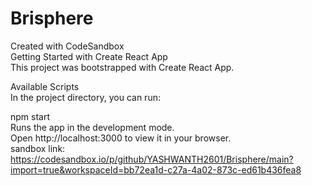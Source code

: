# Brisphere
Created with CodeSandbox<br />
Getting Started with Create React App<br />
This project was bootstrapped with Create React App.<br />

Available Scripts<br />
In the project directory, you can run:<br />

npm start<br />
Runs the app in the development mode.<br />
Open http://localhost:3000 to view it in your browser.<br />
sandbox link:
https://codesandbox.io/p/github/YASHWANTH2601/Brisphere/main?import=true&workspaceId=bb72ea1d-c27a-4a02-873c-ed61b436fea8
